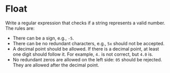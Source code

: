 # Float

Write a regular expression that checks if a string represents a valid number.
The rules are:

* There can be a sign, e.g., `-5`.
* There can be no redundant characters, e.g., `5x` should not be accepted.
* A decimal point should be allowed.
  If there is a decimal point, at least one digit should follow it.
  For example, `4.` is not correct, but `4.0` is.
* No redundant zeros are allowed on the left side: `05` should be rejected.
  They are allowed after the decimal point.
